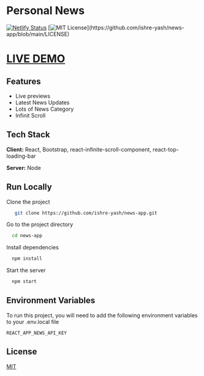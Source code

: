 # Personal News

[![Netlify Status](https://api.netlify.com/api/v1/badges/9f621401-5ce2-40f1-9511-533f9926c456/deploy-status)](https://app.netlify.com/sites/news-app-ishreyash/deploys)
[![MIT License](https://img.shields.io/apm/l/atomic-design-ui.svg?)](https://github.com/ishre-yash/news-app/blob/main/LICENSE)

<h1><a href="https://news-app-ishreyash.netlify.app/">LIVE DEMO</a></h1>

## Features

- Live previews
- Latest News Updates
- Lots of News Category
- Infinit Scroll

## Tech Stack

**Client:** React, Bootstrap, react-infinite-scroll-component, react-top-loading-bar

**Server:** Node

## Run Locally

Clone the project

```bash
   git clone https://github.com/ishre-yash/news-app.git
```

Go to the project directory

```bash
  cd news-app
```

Install dependencies

```bash
  npm install
```

Start the server

```bash
  npm start
```

## Environment Variables

To run this project, you will need to add the following environment variables to your .env.local file

`REACT_APP_NEWS_API_KEY`

## License

[MIT](https://github.com/ishre-yash/news-app/blob/main/LICENSE)
